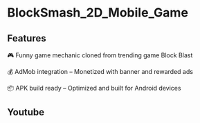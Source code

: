 # BlockSmash_2D_Mobile_Game
## Features
🎮 Funny game mechanic cloned from trending game Block Blast

💰 AdMob integration – Monetized with banner and rewarded ads

📦 APK build ready – Optimized and built for Android devices
## Youtube
